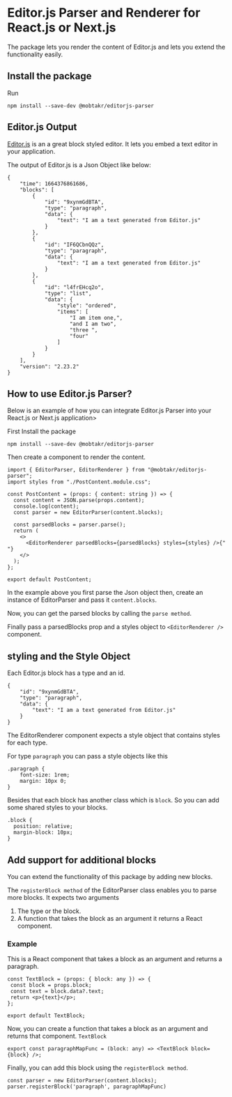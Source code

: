 # Editor.js Parser and Renderer for React.js or Next.js

The package lets you render the content of Editor.js and lets you extend the functionality easily.

## Install the package

Run

```
npm install --save-dev @mobtakr/editorjs-parser
```

## Editor.js Output

[Editor.js](https://editorjs.io/) is an a great block styled editor. It lets you embed a text editor in your application.

The output of Editor.js is a Json Object like below:

```
{
    "time": 1664376861686,
    "blocks": [
        {
            "id": "9xynmGdBTA",
            "type": "paragraph",
            "data": {
                "text": "I am a text generated from Editor.js"
            }
        },
        {
            "id": "IF6QCbnQQz",
            "type": "paragraph",
            "data": {
                "text": "I am a text generated from Editor.js"
            }
        },
        {
            "id": "l4frEHcq2o",
            "type": "list",
            "data": {
                "style": "ordered",
                "items": [
                    "I am item one,",
                    "and I am two",
                    "three ",
                    "four"
                ]
            }
        }
    ],
    "version": "2.23.2"
}
```

## How to use Editor.js Parser?

Below is an example of how you can integrate Editor.js Parser into your React.js or Next.js application>

First Install the package

```
npm install --save-dev @mobtakr/editorjs-parser
```

Then create a component to render the content.

```
import { EditorParser, EditorRenderer } from "@mobtakr/editorjs-parser";
import styles from "./PostContent.module.css";

const PostContent = (props: { content: string }) => {
  const content = JSON.parse(props.content);
  console.log(content);
  const parser = new EditorParser(content.blocks);

  const parsedBlocks = parser.parse();
  return (
    <>
      <EditorRenderer parsedBlocks={parsedBlocks} styles={styles} />{" "}
    </>
  );
};

export default PostContent;

```

In the example above you first parse the Json object then, create an instance of EditorParser and pass it `content.blocks`.

Now, you can get the parsed blocks by calling the `parse method`.

Finally pass a parsedBlocks prop and a styles object to `<EditorRenderer />` component.

## styling and the Style Object

Each Editor.js block has a type and an id.

```
{
    "id": "9xynmGdBTA",
    "type": "paragraph",
    "data": {
        "text": "I am a text generated from Editor.js"
    }
}
```

The EditorRenderer component expects a style object that contains styles for each type.

For type `paragraph` you can pass a style objects like this

```
.paragraph {
    font-size: 1rem;
    margin: 10px 0;
}
```

Besides that each block has another class which is `block`.
So you can add some shared styles to your blocks.

```
.block {
  position: relative;
  margin-block: 10px;
}
```

## Add support for additional blocks

You can extend the functionality of this package by adding new blocks.

The `registerBlock method` of the EditorParser class enables you to parse more blocks.
It expects two arguments

1.  The type or the block.
2.  A function that takes the block as an argument it returns a React component.

### Example

This is a React component that takes a block as an argument and returns a paragraph.

```
const TextBlock = (props: { block: any }) => {
 const block = props.block;
 const text = block.data?.text;
 return <p>{text}</p>;
};

export default TextBlock;
```

Now, you can create a function that takes a block as an argument and returns that component. `TextBlock`

```
export const paragraphMapFunc = (block: any) => <TextBlock block={block} />;
```

Finally, you can add this block using the `registerBlock method`.

```
const parser = new EditorParser(content.blocks);
parser.registerBlock('paragraph', paragraphMapFunc)
```
